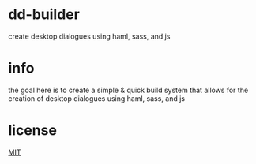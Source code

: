 # dd-builder
create desktop dialogues using haml, sass, and js

# info
the goal here is to create a simple & quick build system that allows for the creation of desktop dialogues using haml, sass, and js

# license
[MIT](/LICENSE)

